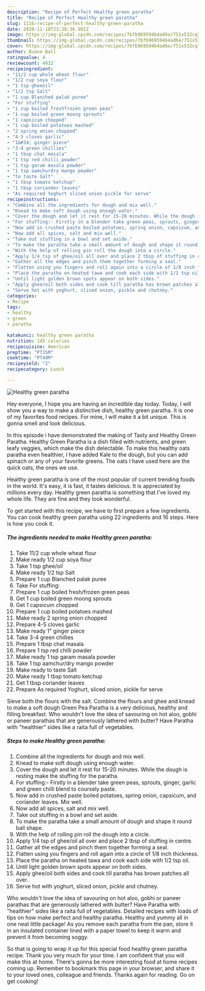 ```yaml
---
description: "Recipe of Perfect Healthy green paratha"
title: "Recipe of Perfect Healthy green paratha"
slug: 1116-recipe-of-perfect-healthy-green-paratha
date: 2020-11-18T23:20:36.991Z
image: https://img-global.cpcdn.com/recipes/7bfb969594b4ad6e/751x532cq70/healthy-green-paratha-recipe-main-photo.jpg
thumbnail: https://img-global.cpcdn.com/recipes/7bfb969594b4ad6e/751x532cq70/healthy-green-paratha-recipe-main-photo.jpg
cover: https://img-global.cpcdn.com/recipes/7bfb969594b4ad6e/751x532cq70/healthy-green-paratha-recipe-main-photo.jpg
author: Duane Ball
ratingvalue: 4
reviewcount: 4032
recipeingredient:
- "11/2 cup whole wheat flour"
- "1/2 cup soya flour"
- "1 tsp gheeoil"
- "1/2 tsp Salt"
- "1 cup Blanched palak puree"
- "For stuffing"
- "1 cup boiled freshfrozen green peas"
- "1 cup boiled green moong sprouts"
- "1 capsicum chopped"
- "1 cup boiled potatoes mashed"
- "2 spring onion chopped"
- "4-5 cloves garlic"
- "1&#34; ginger piece"
- "3-4 green chillies"
- "1 tbsp chat masala"
- "1 tsp red chilli powder"
- "1 tsp garam masala powder"
- "1 tsp aamchurdry mango powder"
- "to taste Salt"
- "1 tbsp tomato ketchup"
- "1 tbsp coriander leaves"
- "As required Yoghurt sliced onion pickle for serve"
recipeinstructions:
- "Combine all the ingredients for dough and mix well."
- "Knead to make soft dough using enough water."
- "Cover the dough and let it rest for 15-20 minutes. While the dough is resting make the stuffing for the paratha."
- "For stuffing:- Firstly in a blender take green peas, sprouts, ginger, garlic and green chilli blend to coursely paste."
- "Now add in crushed paste boiled potatoes, spring onion, capsicum, and coriander leaves. Mix well."
- "Now add all spices, salt and mix well."
- "Take out stuffing in a bowl and set aside."
- "To make the paratha take a small amount of dough and shape it round ball shape."
- "With the help of rolling pin roll the dough into a circle."
- "Apply 1/4 tsp of ghee/oil all over and place 2 tbsp of stuffing in centre."
- "Gather all the edges and pinch them together forming a seal."
- "Flatten using you fingers and roll again into a circle of 1/8 inch thickness."
- "Place the paratha on heated tawa and cook each side with 1/2 tsp oil."
- "Until light golden brown spots appear on both sides."
- "Apply ghee/oil both sides and cook till paratha has brown patches all over."
- "Serve hot with yoghurt, sliced onion, pickle and chutney."
categories:
- Recipe
tags:
- healthy
- green
- paratha

katakunci: healthy green paratha 
nutrition: 145 calories
recipecuisine: American
preptime: "PT35M"
cooktime: "PT49M"
recipeyield: "2"
recipecategory: Lunch

---
```



![Healthy green paratha](https://img-global.cpcdn.com/recipes/7bfb969594b4ad6e/751x532cq70/healthy-green-paratha-recipe-main-photo.jpg)

Hey everyone, I hope you are having an incredible day today. Today, I will show you a way to make a distinctive dish, healthy green paratha. It is one of my favorites food recipes. For mine, I will make it a bit unique. This is gonna smell and look delicious.

In this episode i have demonstrated the making of Tasty and Healthy Green Paratha. Healthy Green Paratha is a dish filled with nutrients, and green leafy veggies, which make the dish delectable. To make this healthy oats paratha even healthier, I have added Kale to the dough, but you can add spinach or any of your favorite greens. The oats I have used here are the quick oats, the ones we use.

Healthy green paratha is one of the most popular of current trending foods in the world. It's easy, it is fast, it tastes delicious. It is appreciated by millions every day. Healthy green paratha is something that I've loved my whole life. They are fine and they look wonderful.


To get started with this recipe, we have to first prepare a few ingredients. You can cook healthy green paratha using 22 ingredients and 16 steps. Here is how you cook it.

<!--inarticleads1-->

##### The ingredients needed to make Healthy green paratha:

1. Take 11/2 cup whole wheat flour
1. Make ready 1/2 cup soya flour
1. Take 1 tsp ghee/oil
1. Make ready 1/2 tsp Salt
1. Prepare 1 cup Blanched palak puree
1. Take For stuffing:
1. Prepare 1 cup boiled fresh/frozen green peas
1. Get 1 cup boiled green moong sprouts
1. Get 1 capsicum chopped
1. Prepare 1 cup boiled potatoes mashed
1. Make ready 2 spring onion chopped
1. Prepare 4-5 cloves garlic
1. Make ready 1&#34; ginger piece
1. Take 3-4 green chillies
1. Prepare 1 tbsp chat masala
1. Prepare 1 tsp red chilli powder
1. Make ready 1 tsp garam masala powder
1. Take 1 tsp aamchur/dry mango powder
1. Make ready to taste Salt
1. Make ready 1 tbsp tomato ketchup
1. Get 1 tbsp coriander leaves
1. Prepare As required Yoghurt, sliced onion, pickle for serve


Sieve both the flours with the salt. Combine the flours and ghee and knead to make a soft dough Green Pea Paratha is a very delicious, healthy and filling breakfast. Who wouldn&#39;t love the idea of savouring on hot aloo, gobhi or paneer parathas that are generously lathered with butter? Have Paratha with &#34;healthier&#34; sides like a raita full of vegetables. 

<!--inarticleads2-->

##### Steps to make Healthy green paratha:

1. Combine all the ingredients for dough and mix well.
1. Knead to make soft dough using enough water.
1. Cover the dough and let it rest for 15-20 minutes. While the dough is resting make the stuffing for the paratha.
1. For stuffing:- Firstly in a blender take green peas, sprouts, ginger, garlic and green chilli blend to coursely paste.
1. Now add in crushed paste boiled potatoes, spring onion, capsicum, and coriander leaves. Mix well.
1. Now add all spices, salt and mix well.
1. Take out stuffing in a bowl and set aside.
1. To make the paratha take a small amount of dough and shape it round ball shape.
1. With the help of rolling pin roll the dough into a circle.
1. Apply 1/4 tsp of ghee/oil all over and place 2 tbsp of stuffing in centre.
1. Gather all the edges and pinch them together forming a seal.
1. Flatten using you fingers and roll again into a circle of 1/8 inch thickness.
1. Place the paratha on heated tawa and cook each side with 1/2 tsp oil.
1. Until light golden brown spots appear on both sides.
1. Apply ghee/oil both sides and cook till paratha has brown patches all over.
1. Serve hot with yoghurt, sliced onion, pickle and chutney.


Who wouldn&#39;t love the idea of savouring on hot aloo, gobhi or paneer parathas that are generously lathered with butter? Have Paratha with &#34;healthier&#34; sides like a raita full of vegetables. Detailed recipes with loads of tips on how make perfect and healthy paratha. Healthy and yummy all in one neat little package! As you remove each paratha from the pan, store it in an insulated container lined with a paper towel to keep it warm and prevent it from becoming soggy. 

So that is going to wrap it up for this special food healthy green paratha recipe. Thank you very much for your time. I am confident that you will make this at home. There's gonna be more interesting food at home recipes coming up. Remember to bookmark this page in your browser, and share it to your loved ones, colleague and friends. Thanks again for reading. Go on get cooking!
